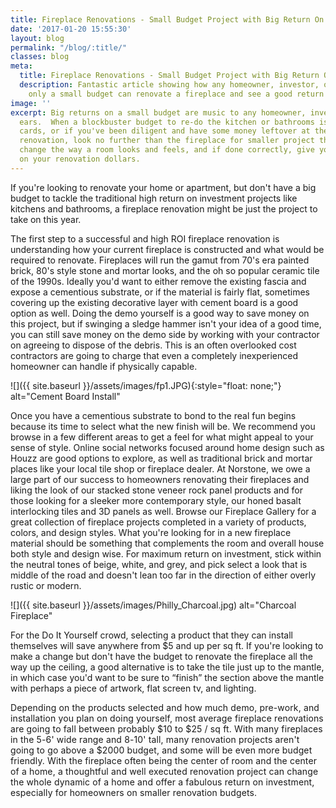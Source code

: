 ```yaml
---
title: Fireplace Renovations - Small Budget Project with Big Return On Investment
date: '2017-01-20 15:55:30'
layout: blog
permalink: "/blog/:title/"
classes: blog
meta:
  title: Fireplace Renovations - Small Budget Project with Big Return On Investment
  description: Fantastic article showing how any homeowner, investor, or flipper with
    only a small budget can renovate a fireplace and see a good return on investment.
image: ''
excerpt: Big returns on a small budget are music to any homeowner, investor, or flipper's
  ears.  When a blockbuster budget to re-do the kitchen or bathrooms isn't in the
  cards, or if you've been diligent and have some money leftover at the end of a big
  renovation, look no further than the fireplace for smaller project that can significantly
  change the way a room looks and feels, and if done correctly, give you a great return
  on your renovation dollars.
---
```

If you're looking to renovate your home or apartment, but don't have a big budget to tackle the traditional high return on investment projects like kitchens and bathrooms, a fireplace renovation might be just the project to take on this year.

The first step to a successful and high ROI fireplace renovation is understanding how your current fireplace is constructed and what would be required to renovate. Fireplaces will run the gamut from 70's era painted brick, 80's style stone and mortar looks, and the oh so popular ceramic tile of the 1990s. Ideally you'd want to either remove the existing fascia and expose a cementious substrate, or if the material is fairly flat, sometimes covering up the existing decorative layer with cement board is a good option as well. Doing the demo yourself is a good way to save money on this project, but if swinging a sledge hammer isn't your idea of a good time, you can still save money on the demo side by working with your contractor on agreeing to dispose of the debris. This is an often overlooked cost contractors are going to charge that even a completely inexperienced homeowner can handle if physically capable.

![]({{ site.baseurl }}/assets/images/fp1.JPG){:style="float: none;"} alt="Cement Board Install"

Once you have a cementious substrate to bond to the real fun begins because its time to select what the new finish will be. We recommend you browse in a few different areas to get a feel for what might appeal to your sense of style. Online social networks focused around home design such as Houzz are good options to explore, as well as traditional brick and mortar places like your local tile shop or fireplace dealer. At Norstone, we owe a large part of our success to homeowners renovating their fireplaces and liking the look of our stacked stone veneer rock panel products and for those looking for a sleeker more contemporary style, our honed basalt interlocking tiles and 3D panels as well. Browse our Fireplace Gallery for a great collection of fireplace projects completed in a variety of products, colors, and design styles. What you're looking for in a new fireplace material should be something that complements the room and overall house both style and design wise. For maximum return on investment, stick within the neutral tones of beige, white, and grey, and pick select a look that is middle of the road and doesn't lean too far in the direction of either overly rustic or modern.

![]({{ site.baseurl }}/assets/images/Philly_Charcoal.jpg) alt="Charcoal Fireplace"

For the Do It Yourself crowd, selecting a product that they can install themselves will save anywhere from $5 and up per sq ft. If you're looking to make a change but don't have the budget to renovate the fireplace all the way up the ceiling, a good alternative is to take the tile just up to the mantle, in which case you'd want to be sure to “finish” the section above the mantle with perhaps a piece of artwork, flat screen tv, and lighting.

<span style="letter-spacing: 0.01em;">Depending on the products selected and how much demo, pre-work, and installation you plan on doing yourself, most average fireplace renovations are going to fall between probably $10 to $25 / sq ft. With many fireplaces in the 5-6' wide range and 8-10' tall, many renovation projects aren't going to go above a $2000 budget, and some will be even more budget friendly. With the fireplace often being the center of room and the center of a home, a thoughtful and well executed renovation project can change the whole dynamic of a home and offer a fabulous return on investment, especially for homeowners on smaller renovation budgets.</span>